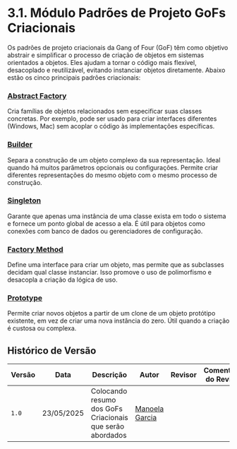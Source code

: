 # 3.1. Módulo Padrões de Projeto GoFs Criacionais

Os padrões de projeto criacionais da Gang of Four (GoF) têm como objetivo abstrair e simplificar o processo de criação de objetos em sistemas orientados a objetos. Eles ajudam a tornar o código mais flexível, desacoplado e reutilizável, evitando instanciar objetos diretamente. Abaixo estão os cinco principais padrões criacionais:

### [Abstract Factory](./PadroesDeProjeto/gofsCriacionais/AbstractFactory/3.1.1.AbstractFactory)
Cria famílias de objetos relacionados sem especificar suas classes concretas. Por exemplo, pode ser usado para criar interfaces diferentes (Windows, Mac) sem acoplar o código às implementações específicas.

### [Builder](./PadroesDeProjeto/gofsCriacionais/Builder/3.1.2.Builder)
Separa a construção de um objeto complexo da sua representação. Ideal quando há muitos parâmetros opcionais ou configurações. Permite criar diferentes representações do mesmo objeto com o mesmo processo de construção.

### [Singleton]()
Garante que apenas uma instância de uma classe exista em todo o sistema e fornece um ponto global de acesso a ela. É útil para objetos como conexões com banco de dados ou gerenciadores de configuração.

### [Factory Method]()
Define uma interface para criar um objeto, mas permite que as subclasses decidam qual classe instanciar. Isso promove o uso de polimorfismo e desacopla a criação da lógica de uso.

### [Prototype](./PadroesDeProjeto/gofsCriacionais/Prototype/3.1.5.Prototype)
Permite criar novos objetos a partir de um clone de um objeto protótipo existente, em vez de criar uma nova instância do zero. Útil quando a criação é custosa ou complexa.

## Histórico de Versão

| Versão | Data | Descrição | Autor | Revisor | Comentário do Revisor |
| -- | -- | -- | -- | -- | -- |
| `1.0`  | 23/05/2025 | Colocando resumo dos GoFs Criacionais que serão abordados | [Manoela Garcia](https://github.com/manu-sgc) | | |